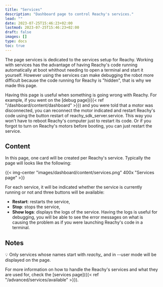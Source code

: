 ```yaml
---
title: "Services"
description: "Dashboard page to control Reachy's services."
lead: ""
date: 2023-07-25T15:46:23+02:00
lastmod: 2023-07-25T15:46:23+02:00
draft: false
images: []
type: docs
toc: true
---
```

The page services is dedicated to the services setup for Reachy. Working with services has the advantage of having Reachy's code running automatically at boot whithout needing to open a terminal and start it yourself. However using the services can make debugging the robot more difficult because the code running for Reachy is "hidden", that is why we made this page.

Having this page is useful when something is going wrong with Reachy. For example, if you went on the [debug page]({{< ref "/dashboard/content/dashboard" >}}) and you were told that a motor was disconnected, you can reconnect the motor indicated and restart Reachy's code using the button restart of reachy_sdk_server.service. This way you won't have to reboot Reachy's computer just to restart its code. Or if you forgot to turn on Reachy's motors before booting, you can just restart the service.

## Content

In this page, one card will be created per Reachy's service. Typically the page will looks like the following:

{{< img-center "images/dashboard/content/services.png" 400x "Services page" >}}

For each service, it will be indicated whether the service is currently running or not and three buttons will be available:
* **Restart**: restarts the service,
* **Stop**: stops the service,
* **Show logs**: displays the logs of the service. Having the logs is useful for debugging, you will be able to see the error messages on what is causing the problem as if you were launching Reachy's code in a terminal.

## Notes
:bulb: Only services whose names start with *reachy_* and in --user mode will be displayed on the page.

For more information on how to handle the Reachy's services and what they are used for, check the [services page]({{< ref "/advanced/services/available" >}}).